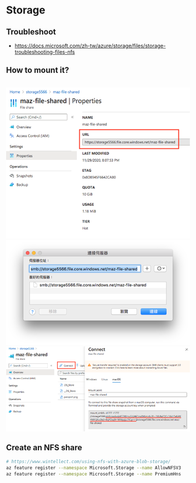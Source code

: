 # Storage
## Troubleshoot
- https://docs.microsoft.com/zh-tw/azure/storage/files/storage-troubleshooting-files-nfs

## How to mount it?
<br><img src="https://raw.githubusercontent.com/ShaqtinAFool/gitbook/master/img/cloud/azure/storage-file-shared-url.png">
<br><img src="https://raw.githubusercontent.com/ShaqtinAFool/gitbook/master/img/cloud/azure/storage-mount-on-macos.png">
<br><img src="https://raw.githubusercontent.com/ShaqtinAFool/gitbook/master/img/cloud/azure/storage-login-info.png">

## Create an NFS share
```bash
# https://www.wintellect.com/using-nfs-with-azure-blob-storage/
az feature register --namespace Microsoft.Storage --name AllowNFSV3
az feature register --namespace Microsoft.Storage --name PremiumHns
```
